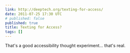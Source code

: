 ```yaml
---
link: http://deeptech.org/texting-for-access/
date: 2011-07-25 17:30 UTC
# published: false
published: true
title: Texting for Access?
tags: []
---
```


That's a good accessibility thought experiment... that's real.
